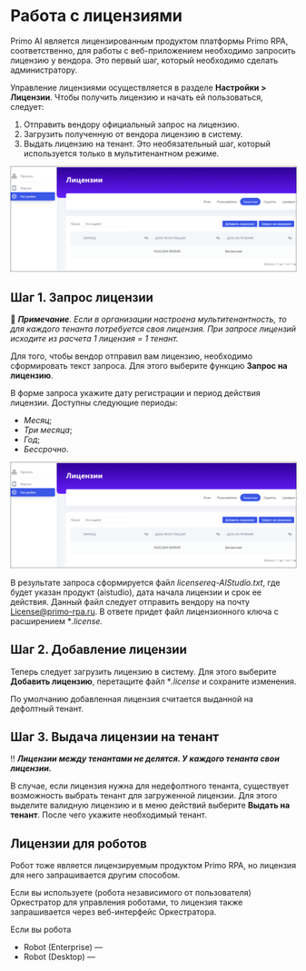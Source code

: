 # Работа с лицензиями

Primo AI является лицензированным продуктом платформы Primo RPA, соответственно, для работы с веб-приложением необходимо запросить лицензию у вендора. Это первый шаг, который необходимо сделать администратору.

Управление лицензиями осуществляется в разделе **Настройки > Лицензии**. Чтобы получить лицензию и начать ей пользоваться, следует:
1. Отправить вендору официальный запрос на лицензию.
2. Загрузить полученную от вендора лицензию в систему.
3. Выдать лицензию на тенант. Это необязательный шаг, который используется только в мультитенантном режиме.

![](</primo-ai/images/tab-licenses.png>)


## Шаг 1. Запрос лицензии

:small_blue_diamond: ***Примечание**. Если в организации настроена мультитенантность, то для каждого тенанта потребуется своя лицензия. При запросе лицензий исходите из расчета 1 лицензия = 1 тенант.*

Для того, чтобы вендор отправил вам лицензию, необходимо сформировать текст запроса. Для этого выберите функцию **Запрос на лицензию**. 

В форме запроса укажите дату регистрации и период действия лицензии. Доступны следующие периоды:
* *Месяц*;
* *Три месяца*;
* *Год*;
* *Бессрочно*.

![](</primo-ai/images/tab-licenses.png>)

В результате запроса сформируется файл *licensereq-AIStudio.txt*, где будет указан продукт (aistudio), дата начала лицензии и срок ее действия. Данный файл следует отправить вендору на почту License@primo-rpa.ru. В ответе придет файл лицензионного ключа с расширением **.license.*


## Шаг 2. Добавление лицензии

Теперь следует загрузить лицензию в систему. Для этого выберите **Добавить лицензию**, перетащите файл **.license* и сохраните изменения.

По умолчанию добавленная лицензия считается выданной на дефолтный тенант. 

## Шаг 3. Выдача лицензии на тенант

:bangbang: ***Лицензии между тенантами не делятся. У каждого тенанта свои лицензии.***

В случае, если лицензия нужна для недефолтного тенанта, существует возможность выбрать тенант для загруженной лицензии. Для этого выделите валидную лицензию и в меню действий выберите **Выдать на тенант**. После чего укажите необходимый тенант.


## Лицензии для роботов

Робот тоже является лицензируемым продуктом Primo RPA, но лицензия для него запрашивается другим способом.

Если вы используете (робота независимого от пользователя) Оркестратор для управления роботами, то лицензия также запрашивается через веб-интерфейс Оркестратора.

Если вы  робота
* Robot (Enterprise) —
* Robot (Desktop) —

